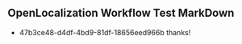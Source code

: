 ## OpenLocalization Workflow Test MarkDown
* 47b3ce48-d4df-4bd9-81df-18656eed966b thanks!

<!--HONumber=Jul16_HO4-->


